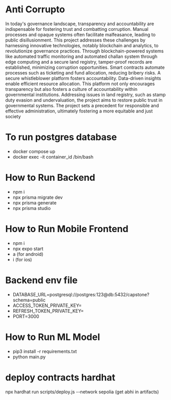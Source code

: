 # Anti Corrupto

In today's governance landscape, transparency and accountability are indispensable for fostering trust
and combatting corruption. Manual processes and opaque systems often facilitate malfeasance,
leading to public disillusionment. This project addresses these challenges by harnessing innovative
technologies, notably blockchain and analytics, to revolutionize governance practices. Through
blockchain-powered systems like automated traffic monitoring and automated challan system through
edge computing and a secure land registry, tamper-proof records are established, minimizing
corruption opportunities. Smart contracts automate processes such as ticketing and fund allocation,
reducing bribery risks. A secure whistleblower platform fosters accountability. Data-driven insights
enable efficient resource allocation. This platform not only encourages transparency but also fosters a
culture of accountability within governmental institutions. Addressing issues in land registry, such as
stamp duty evasion and undervaluation, the project aims to restore public trust in governmental
systems. The project sets a precedent for responsible and effective administration, ultimately fostering
a more equitable and just society

# To run postgres database
- docker compose up
- docker exec -it container_id /bin/bash

# How to Run Backend
- npm i
- npx prisma migrate dev
- npx prisma generate
- npx prisma studio

# How to Run Mobile Frontend
- npm i
- npx expo start
- a (for android)
- i (for ios)

# Backend env file
- DATABASE_URL=postgresql://postgres:123@db:5432/capstone?schema=public
- ACCESS_TOKEN_PRIVATE_KEY=
- REFRESH_TOKEN_PRIVATE_KEY=
- PORT=3000


# How to Run ML Model
- pip3 install -r requirements.txt
- python main.py


# deploy contracts hardhat
npx hardhat run scripts/deploy.js --network sepolia
(get abhi in artifacts)
